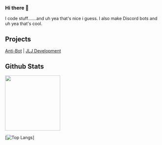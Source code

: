 ### Hi there 👋
I code stuff.......and uh yea that's nice i guess. I also make Discord bots and uh yea that's cool. 


## Projects

[Anti-Bot](https://docs.antibot.xyz) | [JLJ Development](https://dev.antibot.xyz/support)

## Github Stats

<img height="180em" src="https://github-readme-stats.vercel.app/api?username=JDevelo&show_icons=true&theme=dracula&hide_border=true&count_private=true&include_all_commits=true" />


[![Top Langs](https://github-readme-stats.vercel.app/api/top-langs/?username=JDevelo&layout=compact)]
